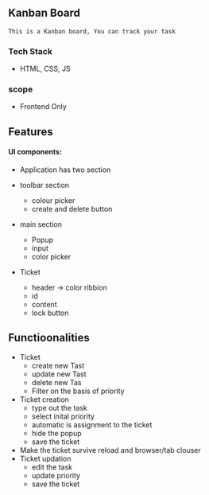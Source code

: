 ## Kanban Board

    This is a Kanban board, You can track your task

### Tech Stack

- HTML, CSS, JS

### scope

- Frontend Only

## Features

#### UI components:

- Application has two section
- toolbar section

  - colour picker
  - create and delete button

- main section
  - Popup
  - input
  - color picker
- Ticket
  - header -> color ribbion
  - id
  - content
  - lock button

## Functioonalities

- Ticket
  - create new Tast
  - update new Tast
  - delete new Tas
  - Filter on the basis of priority
- Ticket creation
  - type out the task
  - select inital priority
  - automatic is assignment to the ticket
  - hide the popup
  - save the ticket
- Make the ticket survive reload and browser/tab clouser
- Ticket updation
  - edit the task
  - update priority
  - save the ticket

